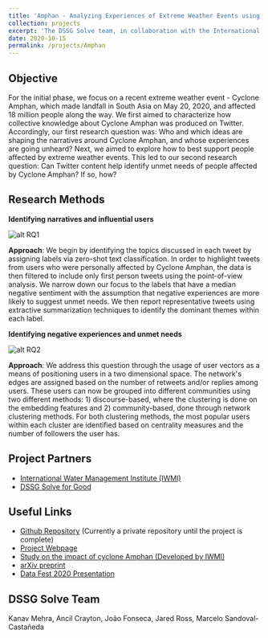 ```yaml
---
title: 'Amphan - Analyzing Experiences of Extreme Weather Events using Online Data'
collection: projects
excerpt: 'The DSSG Solve team, in collaboration with the International Water Management Institute (IWMI), aims to develop research methodologies that leverage online social media data to better understand the experiences and needs of vulnerable communities affected by natural disasters. This research tool would enable users to tap into the online discourse and social, political, and economic effects of extreme weather events. Through our goal, we hope to derive actionable insights to supplement on-the-ground efforts and help inform critical policy-making processes.'
date: 2020-10-15
permalink: /projects/Amphan
---
```


Objective
------
For the initial phase, we focus on a recent extreme weather event - Cyclone Amphan, which made landfall in South Asia on May 20, 2020, and affected 18 million people along the way. We first aimed to characterize how collective knowledge about Cyclone Amphan was produced on Twitter. Accordingly, our first research question was: Who and which ideas are shaping the narratives around Cyclone Amphan, and whose experiences are going unheard? Next, we aimed to explore how to best support people affected by extreme weather events. This led to our second research question: Can Twitter content help identify unmet needs of people affected by Cyclone Amphan? If so, how?

Research Methods
--------------

<b>Identifying narratives and influential users</b>

![alt RQ1](http://kanav-mehra.github.io/images/rq1_pipeline.jpg)

<b>Approach</b>:
We begin by identifying the topics discussed in each tweet by assigning labels via zero-shot text classification. In order to highlight tweets from users who were personally affected by Cyclone Amphan, the data is then filtered to include only first person tweets using the point-of-view analysis. We narrow down our focus to the labels that have a median negative sentiment with the assumption that negative experiences are more likely to suggest unmet needs. We then report representative tweets using extractive summarization techniques to identify the dominant themes within each label.


<b>Identifying negative experiences and unmet needs</b>

![alt RQ2](http://kanav-mehra.github.io/images/rq2_pipeline.jpg)

<b>Approach</b>:
We address this question through the usage of user vectors as a means of positioning users in a two dimensional space. The network's edges are assigned based on the number of retweets and/or replies among users. These users can now be grouped into different communities using two different methods: 1) discourse-based, where the clustering is done on the embedding features and 2) community-based, done through network clustering methods. For both clustering methods, the most popular users within each cluster are identified based on centrality measures and the number of followers the user has.

Project Partners
------
* [International Water Management Institute (IWMI)](https://www.iwmi.cgiar.org/)
* [DSSG Solve for Good](https://solveforgood.org/)

Useful Links
------
* [Github Repository](https://github.com/kanav-mehra/solve-iwmi) (Currently a private repository until the project is complete)
* [Project Webpage](https://solveforgood.org/proj/35/)
* [Study on the impact of cyclone Amphan (Developed by IWMI)](https://www.iwmi.cgiar.org/2020/05/using-maps-to-save-lives-when-a-super-cyclone-strikes/)
* [arXiv preprint](https://kanav-mehra.github.io/publication/Amphan-2020)
* [Data Fest 2020 Presentation](https://www.youtube.com/watch?v=YtKYIS61i5I)

DSSG Solve Team
-----
Kanav Mehra, Ancil Crayton, João Fonseca, Jared Ross, Marcelo Sandoval-Castañeda